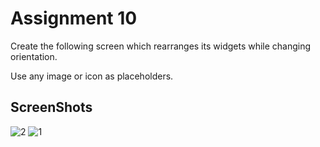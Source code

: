 # Assignment 10

Create the following screen which rearranges its widgets while changing orientation.


Use any image or icon as placeholders.

## ScreenShots


![2](https://github.com/hamimahamedornab/Assignment10/assets/75578573/e53513ec-5079-4efa-923c-e965de0f97eb)
![1](https://github.com/hamimahamedornab/Assignment10/assets/75578573/d59adff4-572a-4fee-95e6-321ecbc63e5e)

